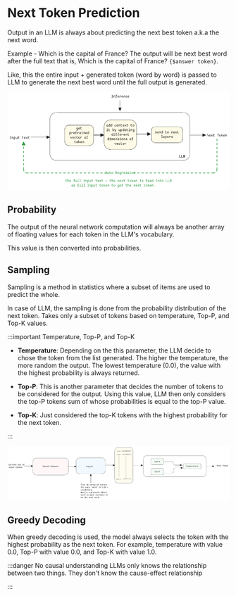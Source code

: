 # Next Token Prediction

Output in an LLM is always about predicting the next best token a.k.a the next word.

Example - Which is the capital of France?
The output will be next best word after the full text that is, Which is the capital of France? `{$answer token}`.

Like, this the entire input + generated token (word by word) is passed to LLM to generate the next best word until the full output is generated.

![output-token](../../static/img/auto-regressive-ai.excalidraw.png)

## Probability

The output of the neural network computation will always be another array of floating values for each token in the LLM's vocabulary.

This value is then converted into probabilities.

## Sampling

Sampling is a method in statistics where a subset of items are used to predict the whole.

In case of LLM, the sampling is done from the probability distribution of the next token.
Takes only a subset of tokens based on temperature, Top-P, and Top-K values.

:::important Temperature, Top-P, and Top-K

- **Temperature**: Depending on the this parameter, the LLM decide to chose the token from the list
  generated. The higher the temperature, the more random the output. The lowest temperature (0.0), the
  value with the highest probability is always returned.

- **Top-P**: This is another parameter that decides the number of tokens to be considered for the
  output. Using this value, LLM then only considers the top-P tokens sum of whose probabilities is equal to the top-P value.

- **Top-K**: Just considered the top-K tokens with the highest probability for the next token.

:::

![output-token](../../static/img/predicition-output.excalidraw.png)

## Greedy Decoding

When greedy decoding is used, the model always selects the token with the highest probability as the next token.
For example, temperature with value 0.0, Top-P with value 0.0, and Top-K with value 1.0.

:::danger No causal understanding
LLMs only knows the relationship between two things.
They don't know the cause-effect relationship

:::

